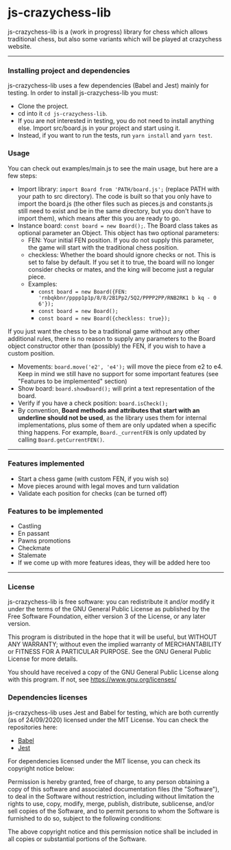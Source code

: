 # js-crazychess-lib

js-crazychess-lib is a (work in progress) library for chess which allows traditional chess, but also some variants which will be played at crazychess website.

---

### Installing project and dependencies

js-crazychess-lib uses a few dependencies (Babel and Jest) mainly for testing. In order to install js-crazychess-lib you must:
- Clone the project.
- cd into it `cd js-crazychess-lib`.
- If you are not interested in testing, you do not need to install anything else. Import src/board.js in your project and start using it.
- Instead, if you want to run the tests, run `yarn install` and `yarn test`.

### Usage

You can check out examples/main.js to see the main usage, but here are a few steps:
- Import library: `import Board from 'PATH/board.js';` (replace PATH with your path to src directory). The code is built so that you only have to import the board.js (the other files such as pieces.js and constants.js still need to exist and be in the same directory, but you don't have to import them), which means after this you are ready to go.
- Instance board: `const board = new Board();`. The Board class takes as optional parameter an Object. This object has two optional parameters:
  - FEN: Your initial FEN position. If you do not supply this parameter, the game will start with the traditional chess position.
  - checkless: Whether the board should ignore checks or not. This is set to false by default. If you set it to true, the board will no longer consider checks or mates, and the king will become just a regular piece.
  - Examples:
    - `const board = new Board({FEN: 'rnbqkbnr/pppp1p1p/8/8/2B1Pp2/5Q2/PPPP2PP/RNB2RK1 b kq - 0 6'});`
    - `const board = new Board();`
    - `const board = new Board({checkless: true});`

If you just want the chess to be a traditional game without any other additional rules, there is no reason to supply any parameters to the Board object constructor other than (possibly) the FEN, if you wish to have a custom position.
- Movements: `board.move('e2', 'e4');` will move the piece from e2 to e4. Keep in mind we still have no support for some important features (see "Features to be implemented" section)
- Show board: `board.showBoard();` will print a text representation of the board.
- Verify if you have a check position: `board.isCheck();`
- By convention, **Board methods and attributes that start with an underline should not be used**, as the library uses them for internal implementations, plus some of them are only updated when a specific thing happens. For example, `Board._currentFEN` is only updated by calling `Board.getCurrentFEN()`.

---

### Features implemented

- Start a chess game (with custom FEN, if you wish so)
- Move pieces around with legal moves and turn validation
- Validate each position for checks (can be turned off)

### Features to be implemented

- Castling
- En passant
- Pawns promotions
- Checkmate
- Stalemate
- If we come up with more features ideas, they will be added here too

---

### License

js-crazychess-lib is free software: you can redistribute it and/or modify
it under the terms of the GNU General Public License as published by
the Free Software Foundation, either version 3 of the License, or any later version.

This program is distributed in the hope that it will be useful,
but WITHOUT ANY WARRANTY; without even the implied warranty of
MERCHANTABILITY or FITNESS FOR A PARTICULAR PURPOSE. See the
GNU General Public License for more details.

You should have received a copy of the GNU General Public License
along with this program.  If not, see <https://www.gnu.org/licenses/>

### Dependencies licenses

js-crazychess-lib uses Jest and Babel for testing, which are both currently (as of 24/09/2020) licensed under the MIT License.
You can check the repositories here:
- [Babel](https://github.com/babel/babel/blob/main/LICENSE)
- [Jest](https://github.com/facebook/jest/blob/master/LICENSE)

For dependencies licensed under the MIT license, you can check its copyright notice below:

Permission is hereby granted, free of charge, to any person obtaining a copy
of this software and associated documentation files (the "Software"), to deal
in the Software without restriction, including without limitation the rights
to use, copy, modify, merge, publish, distribute, sublicense, and/or sell
copies of the Software, and to permit persons to whom the Software is
furnished to do so, subject to the following conditions:

The above copyright notice and this permission notice shall be included in all
copies or substantial portions of the Software.

